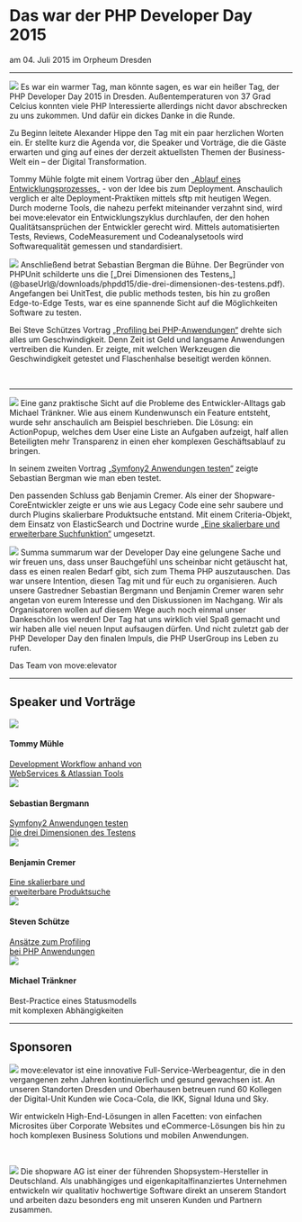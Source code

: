 # Das war der PHP Developer Day 2015

am 04. Juli 2015 im Orpheum Dresden

<hr class="blockspace">

<img src="@baseUrl@/images/events/phpdd15/Intro_Alex.jpg" class="img-inline img-responsive pull-right">
Es war ein warmer Tag, man könnte sagen, es war ein heißer Tag, der PHP Developer Day 2015 in Dresden. Außentemperaturen von 37 Grad Celcius konnten 
viele PHP Interessierte allerdings nicht davor abschrecken zu uns zukommen. Und dafür ein dickes Danke in die Runde.

Zu Beginn leitete Alexander Hippe den Tag mit ein paar herzlichen Worten ein. Er stellte kurz die Agenda vor, die Speaker und Vorträge, die die Gäste 
erwarten und ging auf eines der derzeit aktuellsten Themen der Business-Welt ein – der Digital Transformation.

Tommy Mühle folgte mit einem Vortrag über den 
[<i class="fa fa-file-pdf-o"></i> „Ablauf eines Entwicklungsprozesses„](@baseUrl@/downloads/phpdd15/Development-Workflows.pdf) - von der Idee bis zum 
Deployment. Anschaulich verglich er alte Deployment-Praktiken mittels sftp mit heutigen Wegen. Durch moderne Tools, die nahezu perfekt miteinander 
verzahnt sind, wird bei move:elevator ein Entwicklungszyklus durchlaufen, der den hohen Qualitätsansprüchen der Entwickler gerecht wird. 
Mittels automatisierten Tests, Reviews, CodeMeasurement und Codeanalysetools wird Softwarequalität gemessen und standardisiert.

<img src="@baseUrl@/images/events/phpdd15/Vortrag_Sebastian_Bergmann.jpg" class="img-inline img-responsive pull-left">
Anschließend betrat Sebastian Bergman die Bühne. Der Begründer von PHPUnit schilderte uns die 
[„Drei Dimensionen des Testens„](@baseUrl@/downloads/phpdd15/die-drei-dimensionen-des-testens.pdf). Angefangen bei UnitTest, die public methods testen, 
bis hin zu großen Edge-to-Edge Tests, war es eine spannende Sicht auf die Möglichkeiten Software zu testen.

Bei Steve Schützes Vortrag [„Profiling bei PHP-Anwendungen“](@baseUrl@/downloads/phpdd15/Profiling.pdf) drehte sich alles um Geschwindigkeit. 
Denn Zeit ist Geld und langsame Anwendungen vertreiben die Kunden. Er zeigte, mit welchen Werkzeugen die Geschwindigkeit getestet und Flaschenhalse 
beseitigt werden können.

&nbsp;

<hr class="blockspace">

<img src="@baseUrl@/images/events/phpdd15/Vortrag_Michael_Traenkner.jpg" class="img-inline img-responsive pull-right">
Eine ganz praktische Sicht auf die Probleme des Entwickler-Alltags gab Michael Tränkner. Wie aus einem Kundenwunsch ein Feature entsteht, wurde sehr 
anschaulich am Beispiel beschrieben. Die Lösung: ein ActionPopup, welches dem User eine Liste an Aufgaben aufzeigt, half allen Beteiligten mehr 
Transparenz in einen eher komplexen Geschäftsablauf zu bringen.

In seinem zweiten Vortrag [„Symfony2 Anwendungen testen“](@baseUrl@/downloads/phpdd15/symfony2-anwendungen-testen.pdf) zeigte Sebastian Bergman wie man eben testet.

Den passenden Schluss gab Benjamin Cremer. Als einer der Shopware-CoreEntwickler zeigte er uns wie aus Legacy Code eine sehr saubere und durch 
Plugins skalierbare Produktsuche entstand. Mit einem Criteria-Objekt, dem Einsatz von ElasticSearch und Doctrine wurde 
[„Eine skalierbare und erweiterbare Suchfunktion“](http://talks.benjamin-cremer.de/medd15/#/) umgesetzt.

<img src="@baseUrl@/images/events/phpdd15/Vortrag_Benjamin_Cremer.jpg" class="img-inline img-responsive pull-left">
Summa summarum war der Developer Day eine gelungene Sache und wir freuen uns, dass unser Bauchgefühl uns scheinbar nicht getäuscht hat, dass es einen 
realen Bedarf gibt, sich zum Thema PHP auszutauschen. Das war unsere Intention, diesen Tag mit und für euch zu organisieren. Auch unsere Gastredner 
Sebastian Bergmann und Benjamin Cremer waren sehr angetan von eurem Interesse und den Diskussionen im Nachgang. Wir als Organisatoren wollen auf 
diesem Wege auch noch einmal unser Dankeschön los werden! Der Tag hat uns wirklich viel Spaß gemacht und wir haben alle viel neuen Input aufsaugen 
dürfen. Und nicht zuletzt gab der PHP Developer Day den finalen Impuls, die PHP UserGroup ins Leben zu rufen.

Das Team von move:elevator

<hr class="blockspace">

## Speaker und Vorträge

<div class="row blockspace">
	<div class="col-xs-12 col-sm-6 col-md-4 col-lg-4 text-center speaker">
		<img src="@baseUrl@/images/speakers/Tommy_Muehle.png" class="img-responsive">
		<h4>Tommy Mühle</h4>
		<a href="@baseUrl@/downloads/phpdd15/Development-Workflows.pdf" target="_blank" title="Development Workflow anhand von WebServices &amp; Atlassian Tools">
			<i class="fa fa-file-pdf-o"></i> Development Workflow anhand von<br>WebServices &amp; Atlassian Tools
		</a>
	</div>
	<div class="col-xs-12 col-sm-6 col-md-4 col-lg-4 text-center speaker">
		<img src="@baseUrl@/images/speakers/Sebastian_Bergmann.png" class="img-responsive">
		<h4>Sebastian Bergmann</h4>
		<a href="@baseUrl@/downloads/phpdd15/symfony2-anwendungen-testen.pdf" target="_blank" title="Symfony2 Anwendungen testen">
			<i class="fa fa-file-pdf-o"></i> Symfony2 Anwendungen testen
		</a><br>
		<a href="@baseUrl@/downloads/phpdd15/die-drei-dimensionen-des-testens.pdf" target="_blank" title="Die drei Dimensionen des Testens">
			<i class="fa fa-file-pdf-o"></i> Die drei Dimensionen des Testens
		</a>
	</div>
	<div class="col-xs-12 col-sm-6 col-md-4 col-lg-4 text-center speaker">
		<img src="@baseUrl@/images/speakers/Benjamin_Cremer.png" class="img-responsive">
		<h4>Benjamin Cremer</h4>
		<a href="http://talks.benjamin-cremer.de/medd15/#/" target="_blank" title="Eine skalierbare und erweiterbare Produktsuche">
			<i class="fa fa-file-pdf-o"></i> Eine skalierbare und<br>erweiterbare Produktsuche
		</a>
	</div>
	<div class="col-xs-12 col-sm-6 col-md-4 col-lg-4 text-center speaker">
		<img src="@baseUrl@/images/speakers/Steven_Schuetze.gif" class="img-responsive">
		<h4>Steven Schütze</h4>
		<a href="@baseUrl@/downloads/phpdd15/Profiling.pdf" target="_blank" title="Ansätze zum Profiling bei PHP Anwendungen">
			<i class="fa fa-file-pdf-o"></i> Ansätze zum Profiling<br>bei PHP Anwendungen
		</a>
	</div>
	<div class="col-xs-12 col-sm-6 col-md-4 col-lg-4 text-center speaker">
		<img src="@baseUrl@/images/speakers/Michael_Traenkner.png" class="img-responsive">
		<h4>Michael Tränkner</h4>
		Best-Practice eines Statusmodells<br>mit komplexen Abhängigkeiten
	</div>
</div>

<hr class="blockspace">

## Sponsoren

<img src="@baseUrl@/images/sponsors/moveelevator.jpg" class="img-resposive pull-right img-inline">
move:elevator ist eine innovative Full-Service-­Werbeagentur, die in den vergangenen zehn Jahren kontinuierlich und gesund gewachsen ist. 
An unseren Standorten Dresden und Oberhausen betreuen rund 60 Kollegen der Digital-Unit Kunden wie Coca­-Cola, die IKK, Signal Iduna und Sky.

Wir entwickeln High­-End-­Lösungen in allen Facetten: von einfachen Microsites über Corporate Websites und eCommerce-Lösungen bis hin zu hoch 
komplexen Business Solutions und mobilen Anwendungen.

&nbsp;

<img src="@baseUrl@/images/sponsors/shopware.jpg" class="img-resposive pull-left img-inline">
Die shopware AG ist einer der führenden Shopsystem-Hersteller in Deutschland. Als unabhängiges und eigenkapitalfinanziertes Unternehmen entwickeln 
wir qualitativ hochwertige Software direkt an unserem Standort und arbeiten dazu besonders eng mit unseren Kunden und Partnern zusammen.
